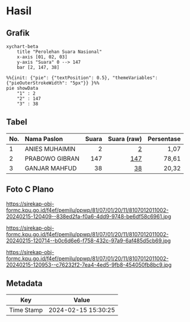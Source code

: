# Hasil

## Grafik

```mermaid
xychart-beta
    title "Perolehan Suara Nasional"
    x-axis [01, 02, 03]
    y-axis "Suara" 0 --> 147
    bar [2, 147, 38]
```

```mermaid
%%{init: {"pie": {"textPosition": 0.5}, "themeVariables": {"pieOuterStrokeWidth": "5px"}} }%%
pie showData
    "1" : 2
    "2" : 147
    "3" : 38
```

## Tabel

| No. | Nama Paslon    | Suara | Suara (raw) | Persentase |
|:--- |:-------------- | -----:| -----------:| ----------:|
| 1   | ANIES MUHAIMIN | 2     | [2][p-1]    | 1,07       |
| 2   | PRABOWO GIBRAN | 147   | [147][p-2]  | 78,61      |
| 3   | GANJAR MAHFUD  | 38    | [38][p-3]   | 20,32      |


[p-1]: https://github.com/gigit-pemilu/pemilu-2024/blob/main/pilpres/hitung-suara/sub/81-maluku/sub/07-kepulauan-aru/sub/01-pulau-pulau-aru/sub/2011-durjela/sub/002-tps/sub/paslon-1.txt
[p-2]: https://github.com/gigit-pemilu/pemilu-2024/blob/main/pilpres/hitung-suara/sub/81-maluku/sub/07-kepulauan-aru/sub/01-pulau-pulau-aru/sub/2011-durjela/sub/002-tps/sub/paslon-2.txt
[p-3]: https://github.com/gigit-pemilu/pemilu-2024/blob/main/pilpres/hitung-suara/sub/81-maluku/sub/07-kepulauan-aru/sub/01-pulau-pulau-aru/sub/2011-durjela/sub/002-tps/sub/paslon-3.txt

## Foto C Plano

https://sirekap-obj-formc.kpu.go.id/f4ef/pemilu/ppwp/81/07/01/20/11/8107012011002-20240215-120409--838ed2fa-f0a6-4dd9-9748-be6df58c6961.jpg

https://sirekap-obj-formc.kpu.go.id/f4ef/pemilu/ppwp/81/07/01/20/11/8107012011002-20240215-120714--b0c6d6e6-f758-432c-97a9-6af485d5cb69.jpg

https://sirekap-obj-formc.kpu.go.id/f4ef/pemilu/ppwp/81/07/01/20/11/8107012011002-20240215-120953--c76232f2-7ea4-4ed5-9fb8-454050fb8bc9.jpg


## Metadata

| Key        | Value               |
| ---------- | ------------------- |
| Time Stamp | 2024-02-15 15:30:25 |



